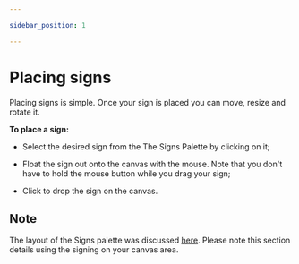 ```yaml
---

sidebar_position: 1

---
```

# Placing signs

Placing signs is simple. Once your sign is placed you can move, resize and rotate it.

**To place a sign:**

- Select the desired sign from the The Signs Palette by clicking on it;

- Float the sign out onto the canvas with the mouse. Note that you don't have to hold the mouse button while you drag your sign;

- Click to drop the sign on the canvas.

## Note

The layout of the Signs palette was discussed [here](/docs/rapid-online/RapidPlan%20Online%20Workspace/Signs%20palette.md). Please note this section details using the signing on your canvas area.
